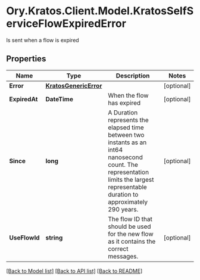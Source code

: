 # Ory.Kratos.Client.Model.KratosSelfServiceFlowExpiredError
Is sent when a flow is expired

## Properties

Name | Type | Description | Notes
------------ | ------------- | ------------- | -------------
**Error** | [**KratosGenericError**](KratosGenericError.md) |  | [optional] 
**ExpiredAt** | **DateTime** | When the flow has expired | [optional] 
**Since** | **long** | A Duration represents the elapsed time between two instants as an int64 nanosecond count. The representation limits the largest representable duration to approximately 290 years. | [optional] 
**UseFlowId** | **string** | The flow ID that should be used for the new flow as it contains the correct messages. | [optional] 

[[Back to Model list]](../../README.md#documentation-for-models) [[Back to API list]](../../README.md#documentation-for-api-endpoints) [[Back to README]](../../README.md)

